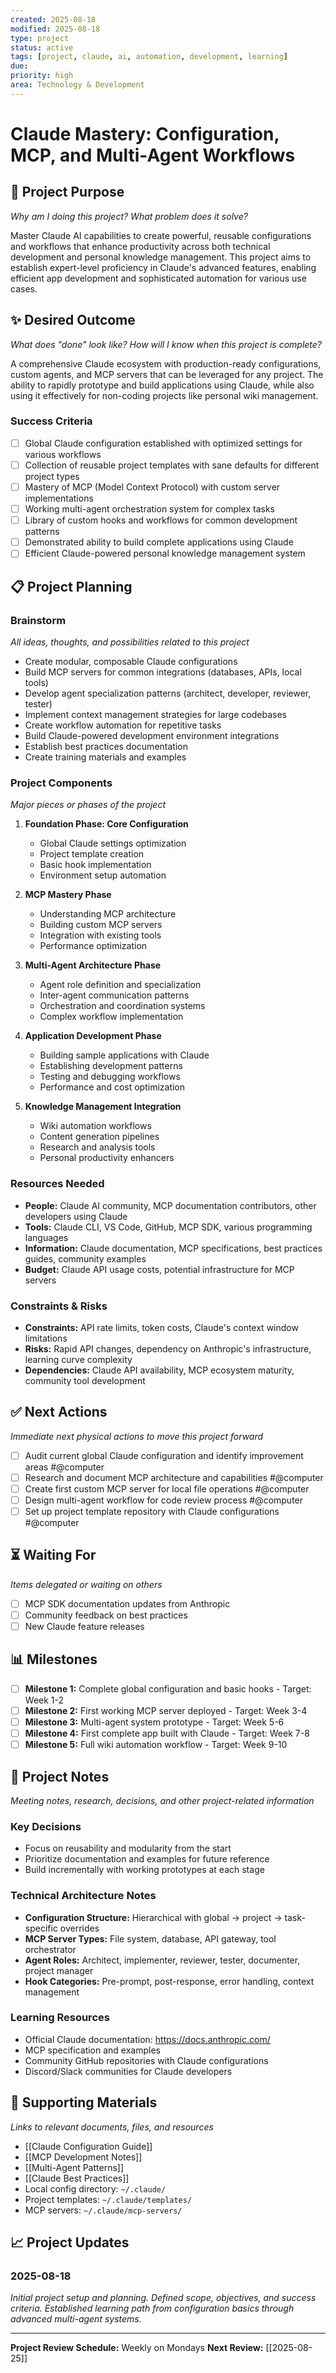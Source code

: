 ```yaml
---
created: 2025-08-18
modified: 2025-08-18
type: project
status: active
tags: [project, claude, ai, automation, development, learning]
due: 
priority: high
area: Technology & Development
---
```


# Claude Mastery: Configuration, MCP, and Multi-Agent Workflows

## 🎯 Project Purpose
*Why am I doing this project? What problem does it solve?*

Master Claude AI capabilities to create powerful, reusable configurations and workflows that enhance productivity across both technical development and personal knowledge management. This project aims to establish expert-level proficiency in Claude's advanced features, enabling efficient app development and sophisticated automation for various use cases.

## ✨ Desired Outcome
*What does "done" look like? How will I know when this project is complete?*

A comprehensive Claude ecosystem with production-ready configurations, custom agents, and MCP servers that can be leveraged for any project. The ability to rapidly prototype and build applications using Claude, while also using it effectively for non-coding projects like personal wiki management.

### Success Criteria
- [ ] Global Claude configuration established with optimized settings for various workflows
- [ ] Collection of reusable project templates with sane defaults for different project types
- [ ] Mastery of MCP (Model Context Protocol) with custom server implementations
- [ ] Working multi-agent orchestration system for complex tasks
- [ ] Library of custom hooks and workflows for common development patterns
- [ ] Demonstrated ability to build complete applications using Claude
- [ ] Efficient Claude-powered personal knowledge management system

## 📋 Project Planning

### Brainstorm
*All ideas, thoughts, and possibilities related to this project*
- Create modular, composable Claude configurations
- Build MCP servers for common integrations (databases, APIs, local tools)
- Develop agent specialization patterns (architect, developer, reviewer, tester)
- Implement context management strategies for large codebases
- Create workflow automation for repetitive tasks
- Build Claude-powered development environment integrations
- Establish best practices documentation
- Create training materials and examples

### Project Components
*Major pieces or phases of the project*

1. **Foundation Phase: Core Configuration**
   - Global Claude settings optimization
   - Project template creation
   - Basic hook implementation
   - Environment setup automation

2. **MCP Mastery Phase**
   - Understanding MCP architecture
   - Building custom MCP servers
   - Integration with existing tools
   - Performance optimization

3. **Multi-Agent Architecture Phase**
   - Agent role definition and specialization
   - Inter-agent communication patterns
   - Orchestration and coordination systems
   - Complex workflow implementation

4. **Application Development Phase**
   - Building sample applications with Claude
   - Establishing development patterns
   - Testing and debugging workflows
   - Performance and cost optimization

5. **Knowledge Management Integration**
   - Wiki automation workflows
   - Content generation pipelines
   - Research and analysis tools
   - Personal productivity enhancers

### Resources Needed
- **People:** Claude AI community, MCP documentation contributors, other developers using Claude
- **Tools:** Claude CLI, VS Code, GitHub, MCP SDK, various programming languages
- **Information:** Claude documentation, MCP specifications, best practices guides, community examples
- **Budget:** Claude API usage costs, potential infrastructure for MCP servers

### Constraints & Risks
- **Constraints:** API rate limits, token costs, Claude's context window limitations
- **Risks:** Rapid API changes, dependency on Anthropic's infrastructure, learning curve complexity
- **Dependencies:** Claude API availability, MCP ecosystem maturity, community tool development

## ✅ Next Actions
*Immediate next physical actions to move this project forward*
- [ ] Audit current global Claude configuration and identify improvement areas #@computer
- [ ] Research and document MCP architecture and capabilities #@computer
- [ ] Create first custom MCP server for local file operations #@computer
- [ ] Design multi-agent workflow for code review process #@computer
- [ ] Set up project template repository with Claude configurations #@computer

## ⏳ Waiting For
*Items delegated or waiting on others*
- [ ] MCP SDK documentation updates from Anthropic
- [ ] Community feedback on best practices
- [ ] New Claude feature releases

## 📊 Milestones
- [ ] **Milestone 1:** Complete global configuration and basic hooks - Target: Week 1-2
- [ ] **Milestone 2:** First working MCP server deployed - Target: Week 3-4
- [ ] **Milestone 3:** Multi-agent system prototype - Target: Week 5-6
- [ ] **Milestone 4:** First complete app built with Claude - Target: Week 7-8
- [ ] **Milestone 5:** Full wiki automation workflow - Target: Week 9-10

## 📝 Project Notes
*Meeting notes, research, decisions, and other project-related information*

### Key Decisions
- Focus on reusability and modularity from the start
- Prioritize documentation and examples for future reference
- Build incrementally with working prototypes at each stage

### Technical Architecture Notes
- **Configuration Structure:** Hierarchical with global → project → task-specific overrides
- **MCP Server Types:** File system, database, API gateway, tool orchestrator
- **Agent Roles:** Architect, implementer, reviewer, tester, documenter, project manager
- **Hook Categories:** Pre-prompt, post-response, error handling, context management

### Learning Resources
- Official Claude documentation: https://docs.anthropic.com/
- MCP specification and examples
- Community GitHub repositories with Claude configurations
- Discord/Slack communities for Claude developers

## 📎 Supporting Materials
*Links to relevant documents, files, and resources*
- [[Claude Configuration Guide]]
- [[MCP Development Notes]]
- [[Multi-Agent Patterns]]
- [[Claude Best Practices]]
- Local config directory: `~/.claude/`
- Project templates: `~/.claude/templates/`
- MCP servers: `~/.claude/mcp-servers/`

## 📈 Project Updates
### 2025-08-18
*Initial project setup and planning. Defined scope, objectives, and success criteria. Established learning path from configuration basics through advanced multi-agent systems.*

---
**Project Review Schedule:** Weekly on Mondays
**Next Review:** [[2025-08-25]]